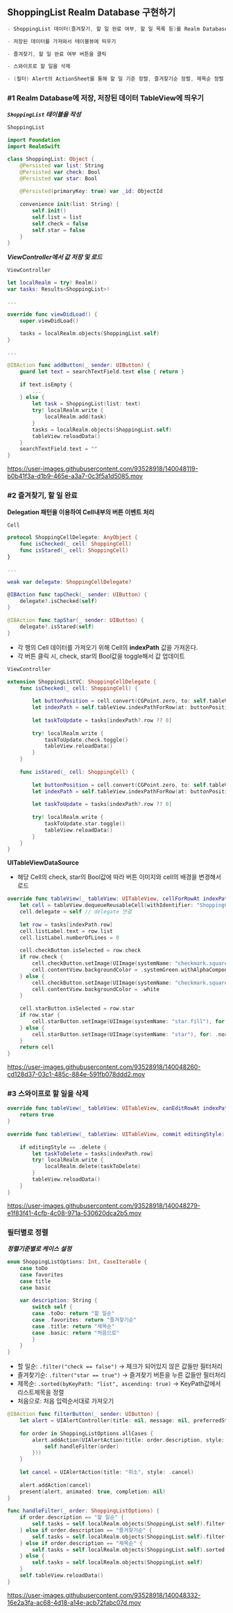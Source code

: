 
## ShoppingList Realm Database 구현하기

```swift
- ShoppingList 데이터(즐겨찾기, 할 일 완료 여부, 할 일 목록 등)를 Realm Database에 저장

- 저장된 데이터를 가져와서 테이블뷰에 띄우기

- 즐겨찾기, 할 일 완료 여부 버튼을 클릭

- 스와이프로 할 일을 삭제

- (필터) Alert의 ActionSheet를 통해 할 일 기준 정렬, 즐겨찾기순 정렬, 제목순 정렬 기능
```


### #1 Realm Database에 저장, 저장된 데이터 TableView에 띄우기

***`ShoppingList` 테이블을 작성***

```swift
ShoppingList

import Foundation
import RealmSwift

class ShoppingList: Object {
    @Persisted var list: String
    @Persisted var check: Bool
    @Persisted var star: Bool
    
    @Persisted(primaryKey: true) var _id: ObjectId
    
    convenience init(list: String) {
        self.init()
        self.list = list
        self.check = false
        self.star = false
    }
}
```

***ViewController에서 값 저장 및 로드***

```swift
ViewController

let localRealm = try! Realm()
var tasks: Results<ShoppingList>!

...

override func viewDidLoad() {
    super.viewDidLoad()
        
    tasks = localRealm.objects(ShoppingList.self)
}

...

@IBAction func addButton(_ sender: UIButton) {
    guard let text = searchTextField.text else { return }
        
    if text.isEmpty {
        ...
    } else {
        let task = ShoppingList(list: text)
        try! localRealm.write {
            localRealm.add(task)
        }
        tasks = localRealm.objects(ShoppingList.self)
        tableView.reloadData()
    }
    searchTextField.text = ""
}
```

https://user-images.githubusercontent.com/93528918/140048119-b0b41f3a-d1b9-465e-a3a7-0c3f5a1d5085.mov




### #2 즐겨찾기, 할 일 완료

**Delegation 패턴을 이용하여 Cell내부의 버튼 이벤트 처리**

```swift
Cell

protocol ShoppingCellDelegate: AnyObject {
    func isChecked(_ cell: ShoppingCell)
    func isStared(_ cell: ShoppingCell)
}

...

weak var delegate: ShoppingCellDelegate?

@IBAction func tapCheck(_ sender: UIButton) {
    delegate?.isChecked(self)
}
    
@IBAction func tapStar(_ sender: UIButton) {
    delegate?.isStared(self)
}
```

- 각 행의 Cell 데이터를 가져오기 위해 Cell의 **indexPath** 값을 가져온다.
- 각 버튼 클릭 시, check, star의 Bool값을 toggle해서 값 업데이트

```swift
ViewController

extension ShoppingListVC: ShoppingCellDelegate {
    func isChecked(_ cell: ShoppingCell) {
        
        let buttonPosition = cell.convert(CGPoint.zero, to: self.tableView)
        let indexPath = self.tableView.indexPathForRow(at: buttonPosition)
        
        let taskToUpdate = tasks[indexPath?.row ?? 0]
        
        try! localRealm.write {
            taskToUpdate.check.toggle()
            tableView.reloadData()
        }
    }
    
    func isStared(_ cell: ShoppingCell) {
        
        let buttonPosition = cell.convert(CGPoint.zero, to: self.tableView)
        let indexPath = self.tableView.indexPathForRow(at: buttonPosition)
        
        let taskToUpdate = tasks[indexPath?.row ?? 0]
        
        try! localRealm.write {
            taskToUpdate.star.toggle()
            tableView.reloadData()
        }
    }
}
```

**UITableViewDataSource**

- 해당 Cell의 check, star의 Bool값에 따라 버튼 이미지와 cell의 배경을 변경해서 로드

```swift
override func tableView(_ tableView: UITableView, cellForRowAt indexPath: IndexPath) -> UITableViewCell {
    let cell = tableView.dequeueReusableCell(withIdentifier: "ShoppingCell", for: indexPath) as! ShoppingCell
    cell.delegate = self // delegate 연결
        
    let row = tasks[indexPath.row]
    cell.listLabel.text = row.list
    cell.listLabel.numberOfLines = 0
        
    cell.checkButton.isSelected = row.check
    if row.check {
        cell.checkButton.setImage(UIImage(systemName: "checkmark.square.fill"), for: .normal)
        cell.contentView.backgroundColor = .systemGreen.withAlphaComponent(0.5)
    } else {
        cell.checkButton.setImage(UIImage(systemName: "checkmark.square"), for: .normal)
        cell.contentView.backgroundColor = .white
    }
        
    cell.starButton.isSelected = row.star
    if row.star {
        cell.starButton.setImage(UIImage(systemName: "star.fill"), for: .normal)
    } else {
        cell.starButton.setImage(UIImage(systemName: "star"), for: .normal)
    }
    return cell
}
```


https://user-images.githubusercontent.com/93528918/140048260-cd128d37-03c1-485c-884e-591fb078ddd2.mov



### #3 스와이프로 할 일을 삭제

```swift
override func tableView(_ tableView: UITableView, canEditRowAt indexPath: IndexPath) -> Bool {
    return true
}
    
override func tableView(_ tableView: UITableView, commit editingStyle: UITableViewCell.EditingStyle, forRowAt indexPath: IndexPath) {
    
    if editingStyle == .delete {
        let taskToDelete = tasks[indexPath.row]
        try! localRealm.write {
            localRealm.delete(taskToDelete)
        }
        tableView.reloadData()
    }
}
```


https://user-images.githubusercontent.com/93528918/140048279-e1f83f41-4cfb-4c08-971a-530620dca2b5.mov



### 필터별로 정렬

***정렬기준별로 케이스 설정***

```swift
enum ShoppingListOptions: Int, CaseIterable {
    case toDo
    case favorites
    case title
    case basic
    
    var description: String {
        switch self {
        case .toDo: return "할 일순"
        case .favorites: return "즐겨찾기순"
        case .title: return "제목순"
        case .basic: return "처음으로"
        }
    }
}
```

- 할 일순: `.filter("check == false")` → 체크가 되어있지 않은 값들만 필터처리
- 즐겨찾기순: `.filter("star == true")` → 즐겨찾기 버튼을 누른 값들만 필터처리
- 제목순: `.sorted(byKeyPath: "list", ascending: true)` → KeyPath값에서 리스트제목을 정렬
- 처음으로: 처음 입력순서대로 가져오기

```swift
@IBAction func filterButton(_ sender: UIButton) {
    let alert = UIAlertController(title: nil, message: nil, preferredStyle: .actionSheet)
        
    for order in ShoppingListOptions.allCases {
        alert.addAction(UIAlertAction(title: order.description, style: .default, handler: { _ in
            self.handleFilter(order)
        }))
    }
        
    let cancel = UIAlertAction(title: "취소", style: .cancel)
        
    alert.addAction(cancel)
    present(alert, animated: true, completion: nil)
}
    
func handleFilter(_ order: ShoppingListOptions) {
    if order.description == "할 일순" {
        self.tasks = self.localRealm.objects(ShoppingList.self).filter("check == false")
    } else if order.description == "즐겨찾기순" {
        self.tasks = self.localRealm.objects(ShoppingList.self).filter("star == true")
    } else if order.description == "제목순" {
        self.tasks = self.localRealm.objects(ShoppingList.self).sorted(byKeyPath: "list", ascending: true)
    } else {
        self.tasks = self.localRealm.objects(ShoppingList.self)
    }
    self.tableView.reloadData()
}
```

https://user-images.githubusercontent.com/93528918/140048332-16e2a3fa-ac68-4d18-a14e-acb72fabc07d.mov



